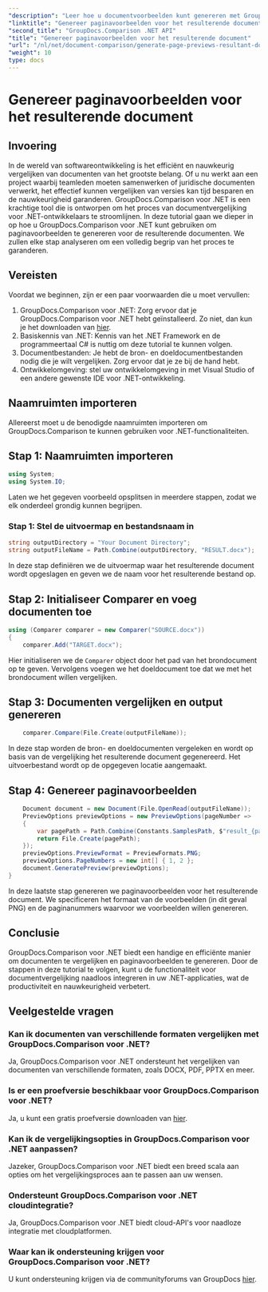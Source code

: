 ```yaml
---
"description": "Leer hoe u documentvoorbeelden kunt genereren met GroupDocs.Comparison voor .NET. Vergelijk documenten efficiënt en nauwkeurig."
"linktitle": "Genereer paginavoorbeelden voor het resulterende document"
"second_title": "GroupDocs.Comparison .NET API"
"title": "Genereer paginavoorbeelden voor het resulterende document"
"url": "/nl/net/document-comparison/generate-page-previews-resultant-document/"
"weight": 10
type: docs
---
```

# Genereer paginavoorbeelden voor het resulterende document

## Invoering
In de wereld van softwareontwikkeling is het efficiënt en nauwkeurig vergelijken van documenten van het grootste belang. Of u nu werkt aan een project waarbij teamleden moeten samenwerken of juridische documenten verwerkt, het effectief kunnen vergelijken van versies kan tijd besparen en de nauwkeurigheid garanderen. GroupDocs.Comparison voor .NET is een krachtige tool die is ontworpen om het proces van documentvergelijking voor .NET-ontwikkelaars te stroomlijnen. In deze tutorial gaan we dieper in op hoe u GroupDocs.Comparison voor .NET kunt gebruiken om paginavoorbeelden te genereren voor de resulterende documenten. We zullen elke stap analyseren om een volledig begrip van het proces te garanderen.
## Vereisten
Voordat we beginnen, zijn er een paar voorwaarden die u moet vervullen:
1. GroupDocs.Comparison voor .NET: Zorg ervoor dat je GroupDocs.Comparison voor .NET hebt geïnstalleerd. Zo niet, dan kun je het downloaden van [hier](https://releases.groupdocs.com/comparison/net/).
2. Basiskennis van .NET: Kennis van het .NET Framework en de programmeertaal C# is nuttig om deze tutorial te kunnen volgen.
3. Documentbestanden: Je hebt de bron- en doeldocumentbestanden nodig die je wilt vergelijken. Zorg ervoor dat je ze bij de hand hebt.
4. Ontwikkelomgeving: stel uw ontwikkelomgeving in met Visual Studio of een andere gewenste IDE voor .NET-ontwikkeling.

## Naamruimten importeren
Allereerst moet u de benodigde naamruimten importeren om GroupDocs.Comparison te kunnen gebruiken voor .NET-functionaliteiten.
## Stap 1: Naamruimten importeren
```csharp
using System;
using System.IO;
```
Laten we het gegeven voorbeeld opsplitsen in meerdere stappen, zodat we elk onderdeel grondig kunnen begrijpen.
### Stap 1: Stel de uitvoermap en bestandsnaam in
```csharp
string outputDirectory = "Your Document Directory";
string outputFileName = Path.Combine(outputDirectory, "RESULT.docx");
```
In deze stap definiëren we de uitvoermap waar het resulterende document wordt opgeslagen en geven we de naam voor het resulterende bestand op.
## Stap 2: Initialiseer Comparer en voeg documenten toe
```csharp
using (Comparer comparer = new Comparer("SOURCE.docx"))
{
    comparer.Add("TARGET.docx");
```
Hier initialiseren we de `Comparer` object door het pad van het brondocument op te geven. Vervolgens voegen we het doeldocument toe dat we met het brondocument willen vergelijken.
## Stap 3: Documenten vergelijken en output genereren
```csharp
    comparer.Compare(File.Create(outputFileName));
```
In deze stap worden de bron- en doeldocumenten vergeleken en wordt op basis van de vergelijking het resulterende document gegenereerd. Het uitvoerbestand wordt op de opgegeven locatie aangemaakt.
## Stap 4: Genereer paginavoorbeelden
```csharp
    Document document = new Document(File.OpenRead(outputFileName));
    PreviewOptions previewOptions = new PreviewOptions(pageNumber =>
    {
        var pagePath = Path.Combine(Constants.SamplesPath, $"result_{pageNumber}.png");
        return File.Create(pagePath);
    });
    previewOptions.PreviewFormat = PreviewFormats.PNG;
    previewOptions.PageNumbers = new int[] { 1, 2 };
    document.GeneratePreview(previewOptions);
}
```
In deze laatste stap genereren we paginavoorbeelden voor het resulterende document. We specificeren het formaat van de voorbeelden (in dit geval PNG) en de paginanummers waarvoor we voorbeelden willen genereren.

## Conclusie
GroupDocs.Comparison voor .NET biedt een handige en efficiënte manier om documenten te vergelijken en paginavoorbeelden te genereren. Door de stappen in deze tutorial te volgen, kunt u de functionaliteit voor documentvergelijking naadloos integreren in uw .NET-applicaties, wat de productiviteit en nauwkeurigheid verbetert.
## Veelgestelde vragen
### Kan ik documenten van verschillende formaten vergelijken met GroupDocs.Comparison voor .NET?
Ja, GroupDocs.Comparison voor .NET ondersteunt het vergelijken van documenten van verschillende formaten, zoals DOCX, PDF, PPTX en meer.
### Is er een proefversie beschikbaar voor GroupDocs.Comparison voor .NET?
Ja, u kunt een gratis proefversie downloaden van [hier](https://releases.groupdocs.com/).
### Kan ik de vergelijkingsopties in GroupDocs.Comparison voor .NET aanpassen?
Jazeker, GroupDocs.Comparison voor .NET biedt een breed scala aan opties om het vergelijkingsproces aan te passen aan uw wensen.
### Ondersteunt GroupDocs.Comparison voor .NET cloudintegratie?
Ja, GroupDocs.Comparison voor .NET biedt cloud-API's voor naadloze integratie met cloudplatformen.
### Waar kan ik ondersteuning krijgen voor GroupDocs.Comparison voor .NET?
U kunt ondersteuning krijgen via de communityforums van GroupDocs [hier](https://forum.groupdocs.com/c/comparison/12).